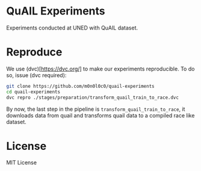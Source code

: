 # QuAIL Experiments

Experiments conducted at UNED with QuAIL dataset.

# Reproduce

We use (dvc)[https://dvc.org/] to make our experiments reproducible. To do so,
issue (dvc required):

```bash
git clone https://github.com/m0n0l0c0/quail-experiments
cd quail-experiments
dvc repro ./stages/preparation/transform_quail_train_to_race.dvc
```

By now, the last step in the pipeline is `transform_quail_train_to_race`, it
downloads data from quail and transforms quail data to a compiled race like dataset.

# License

MIT License
